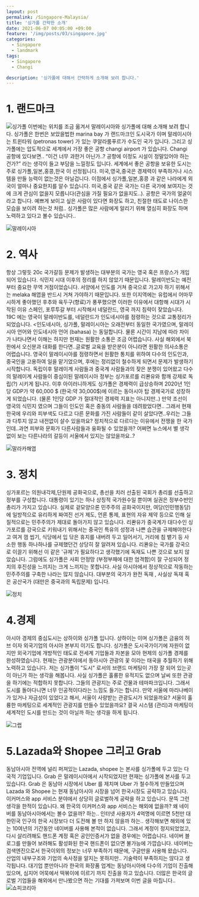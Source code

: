 ```yaml
---
layout: post
permalink: /Singapore-Malaysia/
title: '싱가폴 간략한 소개'
date: 2021-06-07 00:05:00 +09:00
feature: '/img/posts/03/singapore.jpg'
categories:
  - Singapore
  - landmark
tags:
  - Singapore
  - Changi

description: '싱가폴에 대해서 간략하게 소개해 보려 합니다.'
---
```


# 1. 랜드마크
![싱가폴](/img/posts/03/마리나베이.jpg)
이번에는 위치를 조금 옮겨서 말레이시아와 싱가폴에 대해 소개해 보려 합니다. 싱가폴은 한번은 보았을법한 marina bay 가 랜드마크인 도시국가 이며 말레이시아는 트윈타워 (petronas tower) 가 있는 쿠알라룸푸르가 수도인 국가 입니다. 그리고 싱가폴에는 압도적으로 세계에서 가장 좋은 공항 changi airport 가 있습니다. Changi 공항에 있다보면.. “이건 너무 과한거 아닌가..? 공항에 이정도 시설이 정말있어야 하는건가?”  라는 생각이 들고 부담을 느낄정도 입니다. 세계에서 좋은 공항을 보유한 도시는 주로 싱가폴,일본,홍콩,한국 이 선정됩니다. 미국,영국,중국은 경제력이 부족하거나 시스템을 만들 능력이 없는것은 아닐겁니다. 이점에서 싱가폴,일본,홍콩 과 같은 나라에게 외국이 얼마나 중요한지를 알수 있습니다. 미국,중국 같은 국가는 다른 국가에 보여지는 것에 크게 관심이 없을지 모릅니다(관심을 가질 필요가 없을지도..). 공항은 국가의 얼굴이라고 합니다. 예쁘게 보이고 싶은 사람이 있다면 화장도 하고, 친절한 태도로 나이스한 모습을 보이려 하는것 처럼.. 싱가폴은 많은 사람에게 알리기 위해 열심히 화장도 하며 노력하고 있다고 볼수 있습니다..

![말레이시아](/img/posts/03/창이공항.jpg)

# 2. 역사
항상 그렇듯 20c 국가갈등 문제가 발생하는 대부분의 국가는 영국 혹은 프랑스가 개입되어 있습니다. 식민지 시대 이후의 정리를 하지 않았기 때문입니다. 말레이반도는 예전부터 중요한 무역 거점이었습니다. 서양에서 인도를 거쳐 중국으로 가고자 하기 위해서는 melaka 해엽을 반드시 거쳐 가야하기 때문입니다. 또한 이지역에는 유럽에서 어마무시하게 좋아했던 후추와 육두구(향료)가 풍푸했으면 이러한 이유에서 대항해 시대가 시작된 이유 스페인, 포루투갈 부터 시작해서 네덜란드, 영국 까지 침략이 잦았습니다. 19C 에는 영국이 말레이반도를, 네덜란드가 인도네시아를 점령하는 것으로 교통정리가 되었습니다. <인도네시아, 싱가폴, 말레이시아는 오래전부터 동일한 국가였으며, 말레이시아 언어와 인도네시아 언어 (bahasa) 는 동일합니다. 물론 시간이 지남에 따라 차이가 나타나면서 이해는 하지만 현재는 원활한 소통은 조금 어렵습니다. 사실 해외에서 북한에서 오신분과 대화를 한다면..글로벌 교육을 받은분이 아니라면 원활한 의사소통은 어렵습니다.
영국이 말레이시아를 점령하면서 원활한 통치를 위하여 다수의 인도인과, 중국인을 고용하여 일을 맡기었으며, 후에는 정리없이 철수하게 되면서 문제가 발생하기 시작합니다. 독립이후  말레이계 사람들과 중국계 사람들과의 잦은 분쟁이 있어왔고 다수의 말레이계 사람들이 중심이된 말레이시아 정부는 싱가포르를 리콴유와 함깨 강제로 독립(?) 시키게 됩니다. 이후 아이러니하게도 싱가폴은 경제력이 급상승하며 2020년 1인당 GDP가 약 60,000 $ (한국:약 30,000$)에 이르는 동아시아 탑 경제국가로 성장하게 되었습니다. (물론 1인당 GDP 가 절대적인 경제력 지표는 아니지만..)
만약 조선이 영국의 식민지 였으며 그들이 인도인 혹은 중동의 사람들을 데려왔었다면.. 그래서 현재 한국에 우리와 피부색도 다르고 다른 문화를 가진 사람들이 같이 살았다면..우리는 그들과 다투지 않고 내전없이 살수 있을까요? 정치적으로 다르다는 이유에서 전쟁을 한 국가인데..과연 피부와 문화가 다른사람들과 융화될 수 있었을까? 어쩌면 뉴스에서 별 생각없이 보는 다른나라의 갈등이 서울에서 있지는 않았을까요..?

![말라카해엽](/img/posts/03/말라카해협.jpg)
# 3. 정치

싱가포르는 의원내각제,단원제 공화국으로, 총선을 치러 선출된 국회가 총리를 선출하고 정부를 구성합니다. 대통령이 있기는 하나 상징적 국가원수일 뿐이며 실권은 정부수반인 총리가 가지고 있습니다. 실제로 겉모양으론 민주주의 공화국이지만, 여당(인민행동당)에 일방적으로 유리하게 짜여진 선거 제도, 언론 통제, 표현의 자유 제약 등으로 인해 실질적으로는 민주주의가 제대로 돌아가지 않고 있습니다.
리콴유가 중국계가 대다수인 싱가포르를 강국으로 키워내기 위해서는 중국인 특유의 성정과 나쁜 습관을 규제해야한다고 여겨 껌 씹기, 식당에서 입 닦은 휴지를 내버려 두고 일어서기, 거리에 침 뱉기 등 사소한 행동 하나하나를 규제했던건 상당히 잘 알려져 있습니다. 리콴유는 국가를 강국으로 이끌기 위해선 이 같은 '규제'가 필요하다고 생각했기에 독재도 나쁜 것으로 보지 않았습니다. 그럼에도 싱가폴은 사회 안정망 (부정부패에 대한 엄격함)이 잘 구성되어 정치의 후진성을 느끼지는 크게 느끼지는 못합니다. 사실 아시아에서 정상적으로 작동하는 민주주의를 구축한 나라는 많지 않습니다. 대부분의 국가가 완전 독재 , 사실상 독재 혹은 공산국가 (대만은 중국과의 독립문제) 입니다.

![정치](/img/posts/03/싱가폴정치.jpg)
# 4.경제
아시아 경제의 중심도시는 상하이와 싱가폴 입니다. 상하이는 이며 싱가폴은 금융의 허브 이자 외국기업의 아시아 본부지 이기도 합니다. 싱가폴은 도시국가이기에 자원이 없지만 외국기업에 개방적인 태도로 전세계 기업들과 자본을 모아 현제의 싱가폴 경제를 완성하였습니다. 현재는 관광분야에서 동아시아 관광의 꽃 이라는 태국을 추월하기 위해 노력하고 있습니다. 저는 싱가폴이 "도시" 로서의 브랜드 마케팅이 가장 잘 되어 있는곳이 아닌가 하는 생각을 해봅니다. 사실 싱가폴은 훌륭한 유적지도 없으며 날씨 또한 관광을 하기에는 적합하지 못합니다. 그들의 관광지는 주로 건물과 테마파크입니다. 그래서 도시를 돌아다니면 너무 인공적이다라는 느낌도 들기는 합니다. 만약 서울에 마리나베이가 있거나 자금성이 있었다고 해서, 서울이 사랑받는 관광도시가 되었을까요? 서울이 훌륭한 마케팅으로 세계적인 관광지를 만들수 있었을까요? 결국 시스템 (관리)과 마케팅이 세계적인 도시를 만드는 것이 아닐까 하는 생각을 하게 됩니다.

![그랩](/img/posts/03/그랩사항.jpg)
# 5.Lazada와 Shopee 그리고 Grab
동남아시아 전역에 널리 퍼져있는 Lazada, shopee 는 본사를 싱가폴에 두고 있는 다국적 기업입니다. Grab 은 말레이시아에서 시작되었지만 현재는 싱가폴에 본사를 두고 있습니다. Grab 은 동남아 시장에서 Uber 를 제치며 Uber 가 철수하게 만들었으며 Lazada 와 Shopee 는 현재 동남아시아 시장을 넘어 한국시장도 공략하고 있습니다. 이커머스와 app 서비스 분야에서 상당히 글로벌하게 공략을 하고 있습니다. 문뜩 그런 생각을 한적이 있습니다. 왜 한국의 이커머스와 app 서비스는 해외에 없을까? 왜 네이버를 동남아시아에서는 볼수 없을까? 하는.. 인터넷 사용자가 4억명에 이르면 5천만 대한민국 인구의 한국 시장보다 더 도전해 볼 만 하지 않을까 하는..
생각해보면 해외에 있는 10여년의 기간동안 네이버를 사용해 본적이 없습니다. 그래서 계정이 정지되었었고, 다시 살리려해도 핸드폰 계정 혹은 공인인증서가 없을 경우에는 어렵습니다. 네이버 블로그를 만들어 보려해도 활성화된 한국 핸드폰이 없으면 불가능에 가깝습니다. 네이버는 검색엔진으로서 한국이외의 정보는 너무 부족하기 때문에, 구글만을 사용해 왔습니다. <br>
산업의 내부구조와 기업의 속사정을 알지는 못하지만.. 기술력이 부족하지는 않다고 생각됩니다. 대기업 뿐만아니라 한국의 화장품 업계는 동남아시아에 다수의 기업이 진출해 있으며, 심지어 어묵에서 떡볶이에 이르기 까지 진출을 하고 있습니다. 더많은 한국의 글로벌 기업들을 해외에서 만나봤으면 하는 기대를 가져보며 이번 글을 마칩니다..
![쇼피코리아](/img/posts/03/쇼피코리아.gif)
